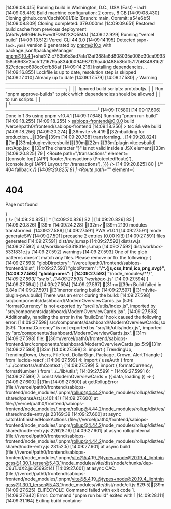 [14:09:08.415] Running build in Washington, D.C., USA (East) – iad1
[14:09:08.416] Build machine configuration: 2 cores, 8 GB
[14:09:08.430] Cloning github.com/Cachi0001/Biz (Branch: main, Commit: a54e6b5)
[14:09:08.809] Cloning completed: 379.000ms
[14:09:09.651] Restored build cache from previous deployment (A6c1vyMR6HrJwFwvdfRzM2S2Q5MA)
[14:09:12.929] Running "vercel build"
[14:09:13.512] Vercel CLI 44.3.0
[14:09:14.195] Detected `pnpm-lock.yaml` version 9 generated by pnpm@10.x with package.json#packageManager pnpm@10.4.1+sha512.c753b6c3ad7afa13af388fa6d808035a008e30ea9993f58c6663e2bc5ff21679aa834db094987129aa4d488b86df57f7b634981b2f827cdcacc698cc0cfb88af
[14:09:14.216] Installing dependencies...
[14:09:16.855] Lockfile is up to date, resolution step is skipped
[14:09:17.010] Already up to date
[14:09:17.579] 
[14:09:17.580] ╭ Warning ─────────────────────────────────────────────────────────────────────╮│                                                                              ││   Ignored build scripts: protobufjs.                                         ││   Run "pnpm approve-builds" to pick which dependencies should be allowed     ││   to run scripts.                                                            ││                                                                              │╰──────────────────────────────────────────────────────────────────────────────╯
[14:09:17.580] 
[14:09:17.606] Done in 1.3s using pnpm v10.4.1
[14:09:17.648] Running "pnpm run build"
[14:09:18.255] 
[14:09:18.255] > sabiops-frontend@0.0.0 build /vercel/path0/frontend/sabiops-frontend
[14:09:18.256] > tsc && vite build
[14:09:18.256] 
[14:09:20.274] [36mvite v5.4.19 [32mbuilding for production...[36m[39m
[14:09:20.788] transforming...
[14:09:20.824] [1m[33m[plugin:vite:esbuild][39m[22m [33m[plugin vite:esbuild] src/App.jsx: [33mThe character "}" is not valid inside a JSX element[33m
[14:09:20.825] 79 |              <Route path="/transactions" element={<ProtectedRoute>{console.log('[APP] Route: /transactions (ProtectedRoute)'), <Layout>{console.log('[APP] Layout for /transactions'), <Transactions />}</Layout>}</ProtectedRoute>} />
[14:09:20.825] 80 |              {/* 404 fallback */}
[14:09:20.825] 81 |              <Route path="*" element={<div className="min-h-screen flex items-center justify-center"> <div className="text-center"><h1 className="text-4xl font-bold">404</h1><p className="text-muted-foreground">Page not found</p></div>}</div>} />
[14:09:20.825]    |                                                                                                                                                                                                                                            ^
[14:09:20.826] 82 |            </Routes>
[14:09:20.826] 83 |          </div>
[14:09:20.826] [39m
[14:09:24.228] [32m✓[39m 2130 modules transformed.
[14:09:27.589] 
[14:09:27.591] PWA v1.0.1
[14:09:27.591] mode      generateSW
[14:09:27.591] precache  2 entries (0.00 KiB)
[14:09:27.591] files generated
[14:09:27.591]   dist/sw.js.map
[14:09:27.592]   dist/sw.js
[14:09:27.592]   dist/workbox-5331831e.js.map
[14:09:27.592]   dist/workbox-5331831e.js
[14:09:27.592] warnings
[14:09:27.593]   One of the glob patterns doesn't match any files. Please remove or fix the following: {
[14:09:27.593]   "globDirectory": "/vercel/path0/frontend/sabiops-frontend/dist",
[14:09:27.593]   "globPattern": "**/*.{js,css,html,ico,png,svg}",
[14:09:27.593]   "globIgnores": [
[14:09:27.593]     "**/node_modules/**/*",
[14:09:27.593]     "sw.js",
[14:09:27.593]     "workbox-*.js"
[14:09:27.594]   ]
[14:09:27.594] }
[14:09:27.594] 
[14:09:27.597] [31mx[39m Build failed in 6.84s
[14:09:27.597] [31merror during build:
[14:09:27.597] [31m[vite-plugin-pwa:build] There was an error during the build:
[14:09:27.598]   src/components/dashboard/ModernOverviewCards.jsx (5:9): "formatCurrency" is not exported by "src/lib/utils/index.js", imported by "src/components/dashboard/ModernOverviewCards.jsx".
[14:09:27.598] Additionally, handling the error in the 'buildEnd' hook caused the following error:
[14:09:27.598]   src/components/dashboard/ModernOverviewCards.jsx (5:9): "formatCurrency" is not exported by "src/lib/utils/index.js", imported by "src/components/dashboard/ModernOverviewCards.jsx".[31m
[14:09:27.598] file: [36m/vercel/path0/frontend/sabiops-frontend/src/components/dashboard/ModernOverviewCards.jsx:5:9[31m
[14:09:27.598] [33m
[14:09:27.599] 3: import { TrendingUp, TrendingDown, Users, FileText, DollarSign, Package, Crown, AlertTriangle } from 'lucide-react';
[14:09:27.599] 4: import { useAuth } from '../../contexts/AuthContext';
[14:09:27.599] 5: import { formatCurrency, formatNumber } from '../../lib/utils';
[14:09:27.599]             ^
[14:09:27.599] 6: 
[14:09:27.599] 7: const ModernOverviewCards = ({ data, loading }) => {
[14:09:27.600] [31m
[14:09:27.600]     at getRollupError (file:///vercel/path0/frontend/sabiops-frontend/node_modules/.pnpm/rollup@4.44.2/node_modules/rollup/dist/es/shared/parseAst.js:401:41)
[14:09:27.600]     at file:///vercel/path0/frontend/sabiops-frontend/node_modules/.pnpm/rollup@4.44.2/node_modules/rollup/dist/es/shared/node-entry.js:23169:39
[14:09:27.600]     at async catchUnfinishedHookActions (file:///vercel/path0/frontend/sabiops-frontend/node_modules/.pnpm/rollup@4.44.2/node_modules/rollup/dist/es/shared/node-entry.js:22628:16)
[14:09:27.601]     at async rollupInternal (file:///vercel/path0/frontend/sabiops-frontend/node_modules/.pnpm/rollup@4.44.2/node_modules/rollup/dist/es/shared/node-entry.js:23152:5)
[14:09:27.601]     at async build (file:///vercel/path0/frontend/sabiops-frontend/node_modules/.pnpm/vite@5.4.19_@types+node@20.19.4_lightningcss@1.30.1_terser@5.43.1/node_modules/vite/dist/node/chunks/dep-C6uTJdX2.js:65693:14)
[14:09:27.601]     at async CAC.<anonymous> (file:///vercel/path0/frontend/sabiops-frontend/node_modules/.pnpm/vite@5.4.19_@types+node@20.19.4_lightningcss@1.30.1_terser@5.43.1/node_modules/vite/dist/node/cli.js:829:5)[39m
[14:09:27.625]  ELIFECYCLE  Command failed with exit code 1.
[14:09:27.642] Error: Command "pnpm run build" exited with 1
[14:09:28.111] 
[14:09:31.164] Exiting build container